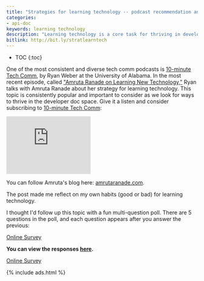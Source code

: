 ```yaml
---
title: "Strategies for learning technology -- podcast recommendation and a poll"
categories:
- api-doc
keywords: learning technology
description: "Learning technology is a core task for thriving in developer docs. Here's a great podcast recommendation and a poll on this topic."
bitlink: http://bit.ly/stratlearntech
---
```


* TOC
{:toc}

One of the most consistent and diverse tech comm podcasts is [10-minute Tech Comm](https://www.stitcher.com/podcast/10minute-tech-comm), by Ryan Weber at the University of Alabama. In the most recent episode, called ["Amruta Ranade on Learning New Technology,"](https://www.stitcher.com/podcast/uah-technical-writing/10minute-tech-comm/e/supersized-holiday-spectacular-41636141) Ryan talks with Amruta Ranade about her strategy for learning technology. This topic is consistently popular and important to consider as we look for ways to thrive in the developer doc space. Give it a listen and consider subscribing to [10-minute Tech Comm](https://www.stitcher.com/podcast/10minute-tech-comm):

<iframe style="border: solid 1px #dedede;"  src="https://app.stitcher.com/splayer/f/73517/55624504" width="220" height="150" frameborder="0" scrolling="no"></iframe>

You can follow Amruta's blog here: [amrutaranade.com](https://amrutaranade.com/).

The post made me reflect on my own habits (good or bad) for learning technology.

I thought I'd follow up this topic with a fun multi-question poll. There are 5 questions in the poll, and each question appears after you answer the previous:

<script language="JavaScript" src="https://www.questionpro.com/a/TakePoll?pollID=6258475"></script><noscript><a href="http://www.questionpro.com" title="online survey">Online Survey</a></noscript>

**You can view the responses [here](https://www.questionpro.com/t/PEGKEZcj57).**

<script language="JavaScript" src="https://www.questionpro.com/a/TakePoll?pollID=6258475"></script><noscript><a href="http://www.questionpro.com" title="online survey">Online Survey</a></noscript>

{% include ads.html %}

